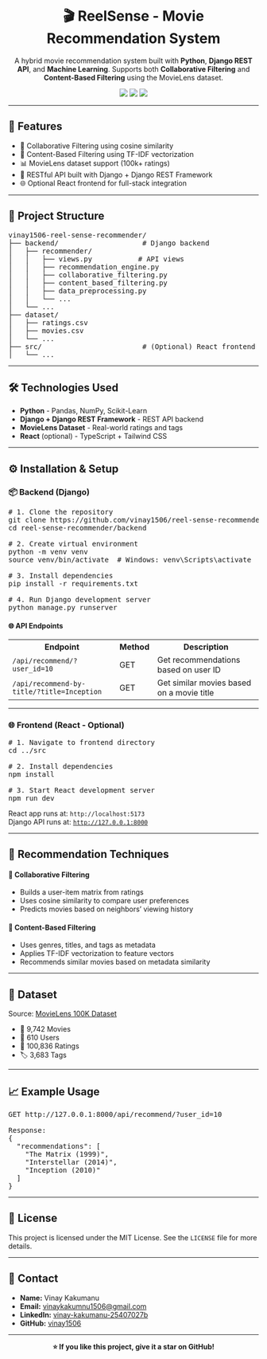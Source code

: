 <h1 align="center">🎬 ReelSense - Movie Recommendation System</h1>

<p align="center">
  A hybrid movie recommendation system built with <strong>Python</strong>, <strong>Django REST API</strong>, and <strong>Machine Learning</strong>.  
  Supports both <strong>Collaborative Filtering</strong> and <strong>Content-Based Filtering</strong> using the MovieLens dataset.
</p>

<p align="center">
  <a href="https://www.djangoproject.com/"><img src="https://img.shields.io/badge/Backend-Django-green?style=flat-square"></a>
  <a href="https://www.python.org/"><img src="https://img.shields.io/badge/ML-Python-yellow?style=flat-square"></a>
  <a href="https://github.com/vinay1506"><img src="https://img.shields.io/github/stars/vinay1506?style=social"></a>
</p>

---

<h2>🚀 Features</h2>

<ul>
  <li>🎯 Collaborative Filtering using cosine similarity</li>
  <li>🧠 Content-Based Filtering using TF-IDF vectorization</li>
  <li>📊 MovieLens dataset support (100k+ ratings)</li>
  <li>🔗 RESTful API built with Django + Django REST Framework</li>
  <li>🌐 Optional React frontend for full-stack integration</li>
</ul>

---

<h2>📂 Project Structure</h2>

<pre>
vinay1506-reel-sense-recommender/
├── backend/                    # Django backend
│   ├── recommender/
│   │   ├── views.py           # API views
│   │   ├── recommendation_engine.py
│   │   ├── collaborative_filtering.py
│   │   ├── content_based_filtering.py
│   │   ├── data_preprocessing.py
│   │   └── ...
│   └── ...
├── dataset/
│   ├── ratings.csv
│   ├── movies.csv
│   └── ...
├── src/                        # (Optional) React frontend
│   └── ...
</pre>

---

<h2>🛠 Technologies Used</h2>

<ul>
  <li><strong>Python</strong> - Pandas, NumPy, Scikit-Learn</li>
  <li><strong>Django + Django REST Framework</strong> - REST API backend</li>
  <li><strong>MovieLens Dataset</strong> - Real-world ratings and tags</li>
  <li><strong>React</strong> (optional) - TypeScript + Tailwind CSS</li>
</ul>

---

<h2>⚙️ Installation & Setup</h2>

<h3>📦 Backend (Django)</h3>

<pre>
# 1. Clone the repository
git clone https://github.com/vinay1506/reel-sense-recommender.git
cd reel-sense-recommender/backend

# 2. Create virtual environment
python -m venv venv
source venv/bin/activate  # Windows: venv\Scripts\activate

# 3. Install dependencies
pip install -r requirements.txt

# 4. Run Django development server
python manage.py runserver
</pre>

<h4>🌐 API Endpoints</h4>

<table>
  <tr>
    <th>Endpoint</th>
    <th>Method</th>
    <th>Description</th>
  </tr>
  <tr>
    <td><code>/api/recommend/?user_id=10</code></td>
    <td>GET</td>
    <td>Get recommendations based on user ID</td>
  </tr>
  <tr>
    <td><code>/api/recommend-by-title/?title=Inception</code></td>
    <td>GET</td>
    <td>Get similar movies based on a movie title</td>
  </tr>
</table>

---

<h3>🌐 Frontend (React - Optional)</h3>

<pre>
# 1. Navigate to frontend directory
cd ../src

# 2. Install dependencies
npm install

# 3. Start React development server
npm run dev
</pre>

React app runs at: <code>http://localhost:5173</code><br>
Django API runs at: <code>http://127.0.0.1:8000</code>

---

<h2>🧠 Recommendation Techniques</h2>

<h4>📌 Collaborative Filtering</h4>
<ul>
  <li>Builds a user-item matrix from ratings</li>
  <li>Uses cosine similarity to compare user preferences</li>
  <li>Predicts movies based on neighbors’ viewing history</li>
</ul>

<h4>📌 Content-Based Filtering</h4>
<ul>
  <li>Uses genres, titles, and tags as metadata</li>
  <li>Applies TF-IDF vectorization to feature vectors</li>
  <li>Recommends similar movies based on metadata similarity</li>
</ul>

---

<h2>🧪 Dataset</h2>

Source: <a href="https://grouplens.org/datasets/movielens/">MovieLens 100K Dataset</a>

<ul>
  <li>🎥 9,742 Movies</li>
  <li>👤 610 Users</li>
  <li>🌟 100,836 Ratings</li>
  <li>🏷️ 3,683 Tags</li>
</ul>

---

<h2>📈 Example Usage</h2>

<pre>
GET http://127.0.0.1:8000/api/recommend/?user_id=10

Response:
{
  "recommendations": [
    "The Matrix (1999)",
    "Interstellar (2014)",
    "Inception (2010)"
  ]
}
</pre>

---

<h2>📄 License</h2>

This project is licensed under the MIT License. See the `LICENSE` file for more details.

---

<h2>💬 Contact</h2>

<ul>
  <li><strong>Name:</strong> Vinay Kakumanu</li>
  <li><strong>Email:</strong> <a href="mailto:vinaykakumnu1506@gmail.com">vinaykakumnu1506@gmail.com</a></li>
  <li><strong>LinkedIn:</strong> <a href="https://linkedin.com/in/vinay-kakumanu-25407027b">vinay-kakumanu-25407027b</a></li>
  <li><strong>GitHub:</strong> <a href="https://github.com/vinay1506">vinay1506</a></li>
</ul>

---

<p align="center"><b>⭐ If you like this project, give it a star on GitHub!</b></p>

